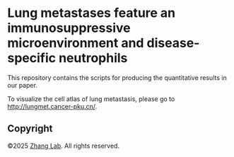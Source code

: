 # Lung metastases feature an immunosuppressive microenvironment and disease-specific neutrophils 

This repository contains the scripts for producing the quantitative results in our paper.


To visualize the cell atlas of lung metastasis, please go to http://lungmet.cancer-pku.cn/.

## Copyright
©2025 [Zhang Lab](http://cancer-pku.cn/). All rights reserved.
